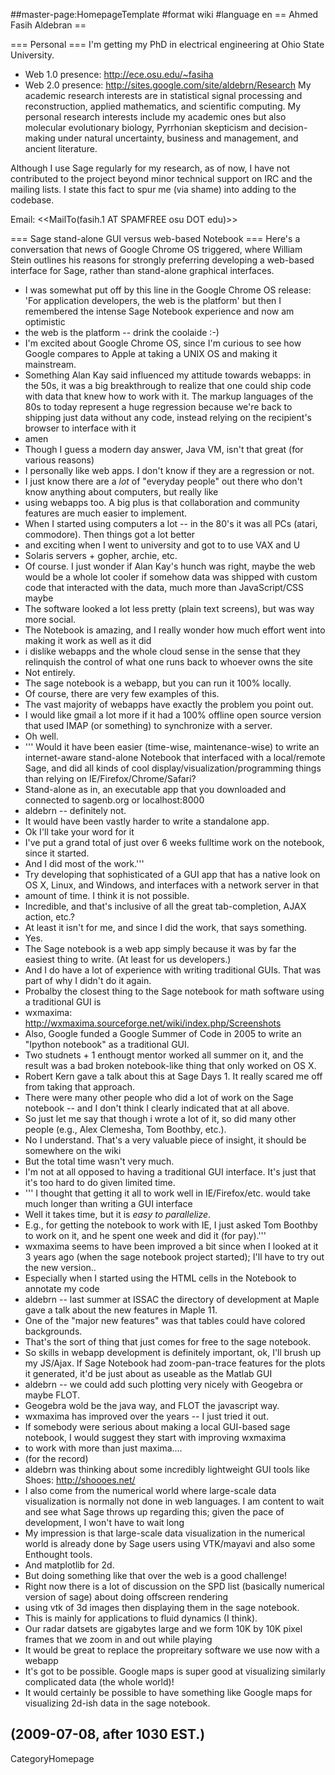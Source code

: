 ##master-page:HomepageTemplate
#format wiki
#language en
== Ahmed Fasih Aldebran ==

=== Personal ===
I'm getting my PhD in electrical engineering at Ohio State University.
 * Web 1.0 presence: http://ece.osu.edu/~fasiha
 * Web 2.0 presence: http://sites.google.com/site/aldebrn/Research
My academic research interests are in statistical signal processing and reconstruction, applied mathematics, and scientific computing. My personal research interests include my academic ones but also molecular evolutionary biology, Pyrrhonian skepticism and decision-making under natural uncertainty, business and management, and ancient literature.

Although I use Sage regularly for my research, as of now, I have not contributed to the project beyond minor technical support on IRC and the mailing lists. I state this fact to spur me (via shame) into adding to the codebase.

Email: <<MailTo(fasih.1 AT SPAMFREE osu DOT edu)>>

=== Sage stand-alone GUI versus web-based Notebook ===
Here's a conversation that news of Google Chrome OS triggered, where William Stein outlines his reasons for strongly preferring developing a web-based interface for Sage, rather than stand-alone graphical interfaces. 

 * <aldebrn> I was somewhat put off by this line in the Google Chrome OS release: 'For application developers, the web is the platform' but then I remembered the intense Sage Notebook experience and now am optimistic
 * <wstein> the web is the platform -- drink the coolaide :-)
 * <wstein> I'm excited about Google Chrome OS, since I'm curious to see how Google compares to Apple at taking a UNIX OS and making it mainstream.
 * <aldebrn> Something Alan Kay said influenced my attitude towards webapps: in the 50s, it was a big breakthrough to realize that one could ship code with data that knew how to work with it. The markup languages of the 80s to today represent a huge regression because we're back to shipping just data without any code, instead relying on the recipient's browser to interface with it
 * <Dcoder> amen
 * <aldebrn> Though I guess a modern day answer, Java VM, isn't that great (for various reasons)
 * <wstein> I personally like web apps.   I don't know if they are a regression or not.
 * <wstein> I just know there are a *lot* of "everyday people" out there who don't know anything about computers, but really like
 * <wstein> using webapps too.  A big plus is that collaboration and community features are much easier to implement.
 * <wstein> When I started using computers a lot -- in the 80's it was all PCs (atari, commodore).  Then things got a lot better
 * <wstein> and exciting when I went to university and got to to use VAX and U
 * <wstein> Solaris servers + gopher, archie, etc.
 * <aldebrn> Of course. I just wonder if Alan Kay's hunch was right, maybe the web would be a whole lot cooler if somehow data was shipped with custom code that interacted with the data, much more than JavaScript/CSS maybe
 * <wstein> The software looked a lot less pretty (plain text screens), but was way more social.
 * <aldebrn> The Notebook is amazing, and I really wonder how much effort went into making it work as well as it did
 * <Dcoder> i dislike webapps and the whole cloud sense in the sense that they relinquish the control of what one runs back to whoever owns the site
 * <wstein> Not entirely.
 * <wstein> The sage notebook is a webapp, but you can run it 100% locally.
 * <wstein> Of course, there are very few examples of this.
 * <wstein> The vast majority of webapps have exactly the problem you point out.
 * <wstein> I would like gmail a lot more if it had a 100% offline open source version that used IMAP (or something) to synchronize with a server.
 * <wstein> Oh well.
 * '''<aldebrn> Would it have been easier (time-wise, maintenance-wise) to write an internet-aware stand-alone Notebook that interfaced with a local/remote Sage, and did all kinds of cool display/visualization/programming things than relying on IE/Firefox/Chrome/Safari?
 * <aldebrn> Stand-alone as in, an executable app that you downloaded and connected to sagenb.org or localhost:8000
 * <wstein> aldebrn -- definitely not.
 * <wstein> It would have been vastly harder to write a standalone app.
 * <aldebrn> Ok I'll take your word for it
 * <wstein> I've put a grand total of just over 6 weeks fulltime work on the notebook, since it started.
 * <wstein> And I did most of the work.'''
 * <wstein> Try developing that sophisticated of a GUI app that has a native look on OS X, Linux, and Windows, and interfaces with a network server in that
 * <wstein> amount of time.  I think it is not possible.
 * <aldebrn> Incredible, and that's inclusive of all the great tab-completion, AJAX action, etc.?
 * <wstein> At least it isn't for me, and since I did the work, that says something.
 * <wstein> Yes.
 * <wstein> The Sage notebook is a web app simply because it was by far the easiest thing to write.   (At least for us developers.)
 * <wstein> And I do have a lot of experience with writing traditional GUIs.  That was part of why I didn't do it again.
 * <wstein> Probalby the closest thing to the Sage notebook for math software using a traditional GUI is
 * <wstein> wxmaxima: http://wxmaxima.sourceforge.net/wiki/index.php/Screenshots
 * <wstein> Also, Google funded a Google Summer of Code in 2005 to write an "Ipython notebook" as a traditional GUI.
 * <wstein> Two studnets + 1 enthougt mentor worked all summer on it, and the result was a bad broken notebook-like thing that only worked on OS X.
 * <wstein> Robert Kern gave a talk about this at Sage Days 1.  It really scared me off from taking that approach.
 * <wstein> There were many other people who did a lot of work on the Sage notebook -- and I don't think I clearly indicated that at all above.
 * <wstein> So just let me say that though i wrote a lot of it, so did many other people (e.g., Alex Clemesha, Tom Boothby, etc.).
 * <aldebrn> No I understand. That's a very valuable piece of insight, it should be somewhere on the wiki
 * <wstein> But the total time wasn't very much.
 * <wstein> I'm not at all opposed to having a traditional GUI interface.  It's just that it's too hard to do given limited time.
 * '''<aldebrn> I thought that getting it all to work well in IE/Firefox/etc. would take much longer than writing a GUI interface
 * <wstein> Well it takes time, but it is *easy to parallelize*.
 * <wstein> E.g., for getting the notebook to work with IE, I just asked Tom Boothby to work on it, and he spent one week and did it (for pay).'''
 * <wstein> wxmaxima seems to have been improved a bit since when I looked at it 3 years ago (when the sage notebook project started); I'll have to try out the new version..
 * <aldebrn> Especially when I started using the HTML cells in the Notebook to annotate my code
 * <wstein> aldebrn -- last summer at ISSAC the directory of development at Maple gave a talk about the new features in Maple 11.
 * <wstein> One of the "major new features" was that tables could have colored backgrounds.
 * <wstein> That's the sort of thing that just comes for free to the sage notebook.
 * <aldebrn> So skills in webapp development is definitely important, ok, I'll brush up my JS/Ajax. If Sage Notebook had zoom-pan-trace features for the plots it generated, it'd be just about as useable as the Matlab GUI
 * <wstein> aldebrn -- we could add such plotting very nicely with Geogebra or maybe FLOT.
 * <wstein> Geogebra wold be the java way, and FLOT the javascript way.
 * <wstein> wxmaxima has improved over the years -- I just tried it out.
 * <wstein> If somebody were serious about making a local GUI-based sage notebook, I would suggest they start with improving wxmaxima
 * <wstein> to work with more than just maxima....
 * <wstein> (for the record)   
 * aldebrn was thinking about some incredibly lightweight GUI tools like Shoes: http://shoooes.net/
 * <aldebrn> I also come from the numerical world where large-scale data visualization is normally not done in web languages. I am content to wait and see what Sage throws up regarding this; given the pace of development, I won't have to wait long
 * <wstein> My impression is that large-scale data visualization in the numerical world is already done by Sage users using VTK/mayavi and also some Enthought tools.
 * <wstein> And matplotlib for 2d.
 * <wstein> But doing something like that over the web is a good challenge!
 * <wstein> Right now there is a lot of discussion on the SPD list (basically numerical version of sage) about doing offscreen rendering
 * <wstein> using vtk of 3d images then displaying them in the sage notebook.
 * <wstein> This is mainly for applications to fluid dynamics (I think).
 * <aldebrn> Our radar datsets are gigabytes large and we form 10K by 10K pixel frames that we zoom in and out while playing
 * <aldebrn> It would be great to replace the propreitary software we use now with a webapp
 * <wstein> It's got to be possible.  Google maps is super good at visualizing similarly complicated data (the whole world)!
 * <wstein> It would certainly be possible to have something like Google maps for visualizing 2d-ish data in the sage notebook.

(2009-07-08, after 1030 EST.)
----
CategoryHomepage
